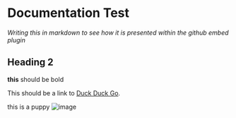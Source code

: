 # Documentation Test

_Writing this in markdown to see how it is presented within the github embed plugin_

## Heading 2

**this** should be bold

This should be a link to [Duck Duck Go](https://duckduckgo.com).

this is a puppy
![image](https://user-images.githubusercontent.com/30911386/113435623-3275af80-93b1-11eb-9170-1473665cf8ea.png)

